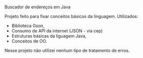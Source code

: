 Buscador de endereços em Java

Projeto feito para fixar conceitos básicos da linguagem. Utilizados:

* Biblioteca Gson,
* Consumo de API da internet (JSON - via cep)
* Estruturas básicas da liguagem Java,
* Conceitos de OO.

Nesse projeto não utilizei nenhum tipo de tratamento de erros.
